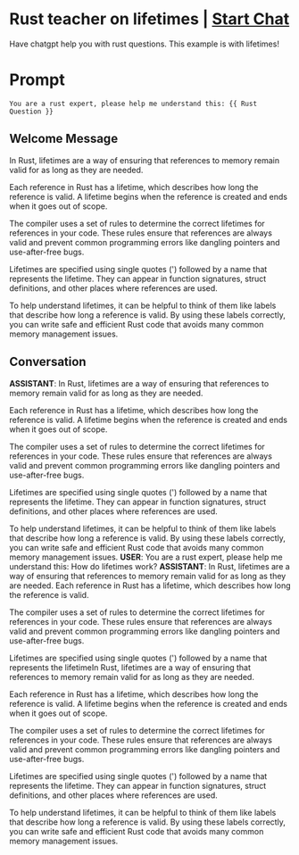 

# Rust teacher on lifetimes | [Start Chat](https://gptcall.net/chat.html?data=%7B%22contact%22%3A%7B%22id%22%3A%224XQbsr5CIjy7kIkjjvOoO%22%2C%22flow%22%3Atrue%7D%7D)
Have chatgpt help you with rust questions. This example is with lifetimes!

# Prompt

```
You are a rust expert, please help me understand this: {{ Rust Question }}
```

## Welcome Message
In Rust, lifetimes are a way of ensuring that references to memory remain valid for as long as they are needed. 



Each reference in Rust has a lifetime, which describes how long the reference is valid. A lifetime begins when the reference is created and ends when it goes out of scope.



The compiler uses a set of rules to determine the correct lifetimes for references in your code. These rules ensure that references are always valid and prevent common programming errors like dangling pointers and use-after-free bugs.



Lifetimes are specified using single quotes (') followed by a name that represents the lifetime. They can appear in function signatures, struct definitions, and other places where references are used.



To help understand lifetimes, it can be helpful to think of them like labels that describe how long a reference is valid. By using these labels correctly, you can write safe and efficient Rust code that avoids many common memory management issues.

## Conversation

**ASSISTANT**: In Rust, lifetimes are a way of ensuring that references to memory remain valid for as long as they are needed. 



Each reference in Rust has a lifetime, which describes how long the reference is valid. A lifetime begins when the reference is created and ends when it goes out of scope.



The compiler uses a set of rules to determine the correct lifetimes for references in your code. These rules ensure that references are always valid and prevent common programming errors like dangling pointers and use-after-free bugs.



Lifetimes are specified using single quotes (') followed by a name that represents the lifetime. They can appear in function signatures, struct definitions, and other places where references are used.



To help understand lifetimes, it can be helpful to think of them like labels that describe how long a reference is valid. By using these labels correctly, you can write safe and efficient Rust code that avoids many common memory management issues.
**USER**: You are a rust expert, please help me understand this: How do lifetimes work?
**ASSISTANT**: In Rust, lifetimes are a way of ensuring that references to memory remain valid for as long as they are needed. Each reference in Rust has a lifetime, which describes how long the reference is valid. 



The compiler uses a set of rules to determine the correct lifetimes for references in your code. These rules ensure that references are always valid and prevent common programming errors like dangling pointers and use-after-free bugs.



Lifetimes are specified using single quotes (') followed by a name that represents the lifetimeIn Rust, lifetimes are a way of ensuring that references to memory remain valid for as long as they are needed. 



Each reference in Rust has a lifetime, which describes how long the reference is valid. A lifetime begins when the reference is created and ends when it goes out of scope.



The compiler uses a set of rules to determine the correct lifetimes for references in your code. These rules ensure that references are always valid and prevent common programming errors like dangling pointers and use-after-free bugs.



Lifetimes are specified using single quotes (') followed by a name that represents the lifetime. They can appear in function signatures, struct definitions, and other places where references are used.



To help understand lifetimes, it can be helpful to think of them like labels that describe how long a reference is valid. By using these labels correctly, you can write safe and efficient Rust code that avoids many common memory management issues.

